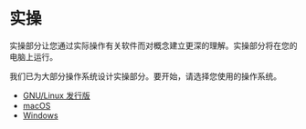# 实操

实操部分让您通过实际操作有关软件而对概念建立更深的理解。实操部分将在您的电脑上运行。

我们已为大部分操作系统设计实操部分。要开始，请选择您使用的操作系统。

- [GNU/Linux 发行版](./gnu-linux)
- [macOS](./macos)
- [Windows](./windows)

